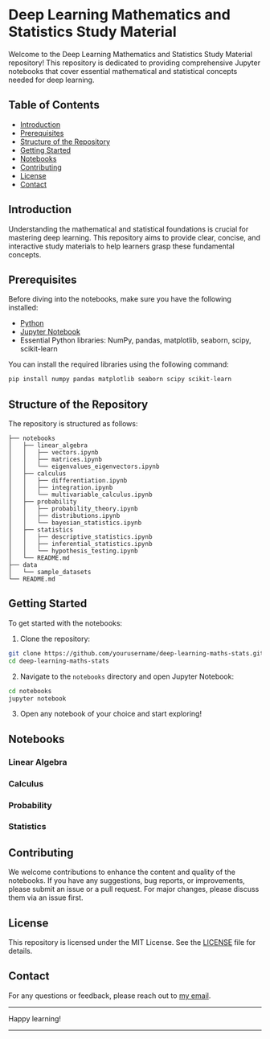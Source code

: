 
# Deep Learning Mathematics and Statistics Study Material

Welcome to the Deep Learning Mathematics and Statistics Study Material repository! This repository is dedicated to providing comprehensive Jupyter notebooks that cover essential mathematical and statistical concepts needed for deep learning.

## Table of Contents

- [Introduction](#introduction)
- [Prerequisites](#prerequisites)
- [Structure of the Repository](#structure-of-the-repository)
- [Getting Started](#getting-started)
- [Notebooks](#notebooks)
- [Contributing](#contributing)
- [License](#license)
- [Contact](#contact)

## Introduction

Understanding the mathematical and statistical foundations is crucial for mastering deep learning. This repository aims to provide clear, concise, and interactive study materials to help learners grasp these fundamental concepts.

## Prerequisites

Before diving into the notebooks, make sure you have the following installed:

- [Python](https://www.python.org/downloads/)
- [Jupyter Notebook](https://jupyter.org/install)
- Essential Python libraries: NumPy, pandas, matplotlib, seaborn, scipy, scikit-learn

You can install the required libraries using the following command:

```bash
pip install numpy pandas matplotlib seaborn scipy scikit-learn
```

## Structure of the Repository

The repository is structured as follows:

```
├── notebooks
│   ├── linear_algebra
│   │   ├── vectors.ipynb
│   │   ├── matrices.ipynb
│   │   └── eigenvalues_eigenvectors.ipynb
│   ├── calculus
│   │   ├── differentiation.ipynb
│   │   ├── integration.ipynb
│   │   └── multivariable_calculus.ipynb
│   ├── probability
│   │   ├── probability_theory.ipynb
│   │   ├── distributions.ipynb
│   │   └── bayesian_statistics.ipynb
│   ├── statistics
│   │   ├── descriptive_statistics.ipynb
│   │   ├── inferential_statistics.ipynb
│   │   └── hypothesis_testing.ipynb
│   └── README.md
├── data
│   └── sample_datasets
└── README.md
```

## Getting Started

To get started with the notebooks:

1. Clone the repository:

```bash
git clone https://github.com/yourusername/deep-learning-maths-stats.git
cd deep-learning-maths-stats
```

2. Navigate to the `notebooks` directory and open Jupyter Notebook:

```bash
cd notebooks
jupyter notebook
```

3. Open any notebook of your choice and start exploring!

## Notebooks

### Linear Algebra


### Calculus


### Probability


### Statistics



## Contributing

We welcome contributions to enhance the content and quality of the notebooks. If you have any suggestions, bug reports, or improvements, please submit an issue or a pull request. For major changes, please discuss them via an issue first.

## License

This repository is licensed under the MIT License. See the [LICENSE](LICENSE) file for details.

## Contact

For any questions or feedback, please reach out to [my email](mailto:tsuresh1983@gmail.com).

---

Happy learning!

---
